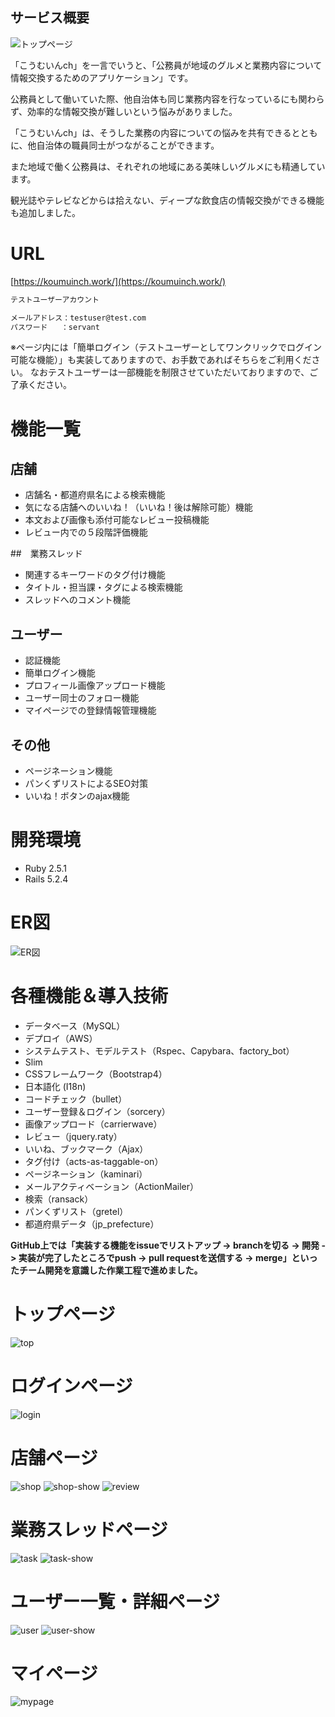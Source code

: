 ## サービス概要

![トップページ](https://user-images.githubusercontent.com/50639339/78937645-cfc63c80-7aeb-11ea-851d-ddfd778d7cca.png)

「こうむいんch」を一言でいうと、「公務員が地域のグルメと業務内容について情報交換するためのアプリケーション」です。

公務員として働いていた際、他自治体も同じ業務内容を行なっているにも関わらず、効率的な情報交換が難しいという悩みがありました。

「こうむいんch」は、そうした業務の内容についての悩みを共有できるとともに、他自治体の職員同士がつながることができます。

また地域で働く公務員は、それぞれの地域にある美味しいグルメにも精通しています。

観光誌やテレビなどからは拾えない、ディープな飲食店の情報交換ができる機能も追加しました。


# URL

[https://koumuinch.work/](https://koumuinch.work/)

```HTML
テストユーザーアカウント

メールアドレス：testuser@test.com
パスワード   ：servant
```

※ページ内には「簡単ログイン（テストユーザーとしてワンクリックでログイン可能な機能）」も実装してありますので、お手数であればそちらをご利用ください。
なおテストユーザーは一部機能を制限させていただいておりますので、ご了承ください。


# 機能一覧

## 店舗

- 店舗名・都道府県名による検索機能
- 気になる店舗へのいいね！（いいね！後は解除可能）機能
- 本文および画像も添付可能なレビュー投稿機能
- レビュー内での５段階評価機能

##　業務スレッド

- 関連するキーワードのタグ付け機能
- タイトル・担当課・タグによる検索機能
- スレッドへのコメント機能

## ユーザー

- 認証機能
- 簡単ログイン機能
- プロフィール画像アップロード機能
- ユーザー同士のフォロー機能
- マイページでの登録情報管理機能

## その他

- ページネーション機能
- パンくずリストによるSEO対策
- いいね！ボタンのajax機能


# 開発環境

- Ruby 2.5.1
- Rails 5.2.4


# ER図

![ER図](https://user-images.githubusercontent.com/50639339/78937894-35b2c400-7aec-11ea-875e-be624194de80.png)


# 各種機能＆導入技術

- データベース（MySQL）
- デプロイ（AWS）
- システムテスト、モデルテスト（Rspec、Capybara、factory_bot）
- Slim
- CSSフレームワーク（Bootstrap4）
- 日本語化 (I18n)
- コードチェック（bullet）
- ユーザー登録＆ログイン（sorcery）
- 画像アップロード（carrierwave）
- レビュー（jquery.raty）
- いいね、ブックマーク（Ajax）
- タグ付け（acts-as-taggable-on）
- ページネーション（kaminari）
- メールアクティベーション（ActionMailer）
- 検索（ransack）
- パンくずリスト（gretel）
- 都道府県データ（jp_prefecture）

**GitHub上では「実装する機能をissueでリストアップ -> branchを切る -> 開発 -> 実装が完了したところでpush -> pull requestを送信する -> merge」といったチーム開発を意識した作業工程で進めました。**


# トップページ

![top](https://user-images.githubusercontent.com/50639339/78939399-03569600-7aef-11ea-8f84-9703bff1e317.png)


# ログインページ

![login](https://user-images.githubusercontent.com/50639339/78939526-46b10480-7aef-11ea-8247-3636f21ba631.png)


# 店舗ページ

![shop](https://user-images.githubusercontent.com/50639339/78939686-91cb1780-7aef-11ea-91bc-f3225c7f1c81.png)
![shop-show](https://user-images.githubusercontent.com/50639339/78939846-d060d200-7aef-11ea-9395-18dd9359121a.png)
![review](https://user-images.githubusercontent.com/50639339/78939939-fd14e980-7aef-11ea-8141-911bfcd11c29.png)


# 業務スレッドページ

![task](https://user-images.githubusercontent.com/50639339/78940001-1cac1200-7af0-11ea-99bc-69913b4785c2.png)
![task-show](https://user-images.githubusercontent.com/50639339/78940070-3a797700-7af0-11ea-946e-a79b95ce4794.png)


# ユーザー一覧・詳細ページ

![user](https://user-images.githubusercontent.com/50639339/78940133-51b86480-7af0-11ea-8c6a-994f6097e261.png)
![user-show](https://user-images.githubusercontent.com/50639339/78940251-81676c80-7af0-11ea-9d3d-fb677ee5e55d.png)

# マイページ

![mypage](https://user-images.githubusercontent.com/50639339/78940277-8c220180-7af0-11ea-8cda-690c63a2b159.png)
